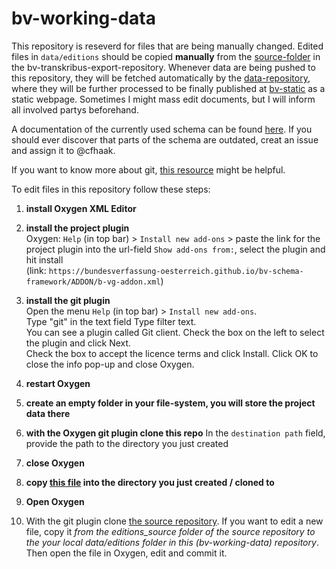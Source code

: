 # bv-working-data

This repository is reseverd for files that are being manually changed. Edited files in `data/editions` should be copied **manually** from the [source-folder](https://github.com/bundesverfassung-oesterreich/bv-transkribus-export/tree/main/editions_source) in the bv-transkribus-export-repository.
Whenever data are being pushed to this repository, they will be fetched automatically by the [data-repository](https://github.com/bundesverfassung-oesterreich/bv-data), where they will be further processed to be finally published at [bv-static](https://github.com/bundesverfassung-oesterreich/bv-static) as a static webpage.
Sometimes I might mass edit documents, but I will inform all involved partys beforehand.


A documentation of the currently used schema can be found [here](https://bundesverfassung-oesterreich.github.io/bv-schema-framework/). If you should ever discover that parts of the schema are outdated, creat an issue and assign it to @cfhaak.

If you want to know more about git, [this resource](https://howto.acdh.oeaw.ac.at/resource/posts/git-collaboration) might be helpful. 

To edit files in this repository follow these steps:
1. **install Oxygen XML Editor**
2. **install the project plugin**\
Oxygen: `Help` (in top bar) > `Install new add-ons` > paste the link for the project plugin into the url-field `Show add-ons from:`, select the plugin and hit install\
 (link: `https://bundesverfassung-oesterreich.github.io/bv-schema-framework/ADDON/b-vg-addon.xml`)

3. **install the git plugin**\
Open the menu `Help` (in top bar) > `Install new add-ons`.\
Type "git" in the text field Type filter text.\
You can see a plugin called Git client. Check the box on the left to select the plugin and click Next.\
Check the box to accept the licence terms and click Install.
Click OK to close the info pop-up and close Oxygen.
3. **restart Oxygen**
4. **create an empty folder in your file-system, you will store the project data there**
5. **with the Oxygen git plugin clone this repo**
In the `destination path` field, provide the path to the directory you just created
6. **close Oxygen**
7. **copy [this file](https://raw.githubusercontent.com/bundesverfassung-oesterreich/bv-schema-framework/main/b-vg.xpr "download") into the directory you just created / cloned to**
8. **Open Oxygen**
9. With the git plugin clone [the source repository](https://github.com/bundesverfassung-oesterreich/bv-transkribus-export). If you want to edit a new file, copy it *from the editions_source folder of the source repository to the your local data/editions folder in this (bv-working-data) repository*. Then open the file in Oxygen, edit and commit it.
